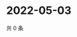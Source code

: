 # 2022-05-03

共 0 条

<!-- BEGIN WEIBO -->
<!-- 最后更新时间 Tue May 03 2022 12:30:51 GMT+0800 (China Standard Time) -->

<!-- END WEIBO -->
